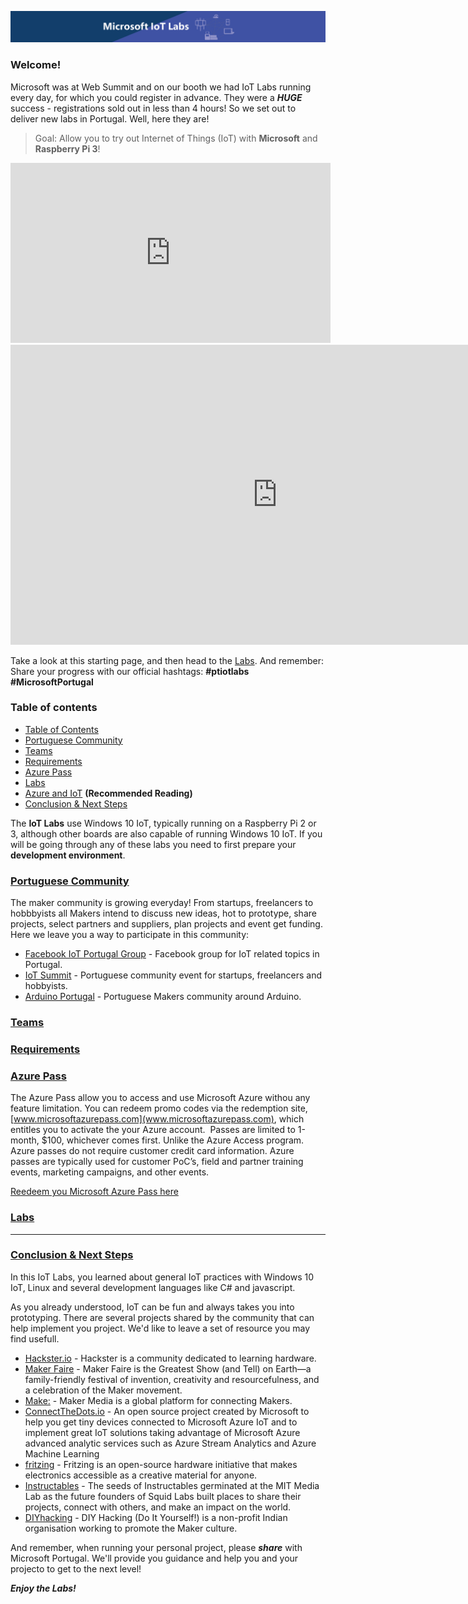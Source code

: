 ![IoT Labs][general-logo]
<!--
![IoT Labs][general-logo-guarda]
![IoT Labs][general-logo-porto]
![IoT Labs][general-logo-lisboa]-->

### Welcome!

Microsoft was at Web Summit and on our booth we had IoT Labs running every day, for which you could register in advance. They were a ***HUGE*** success - registrations sold out in less than 4 hours!
So we set out to deliver new labs in Portugal. Well, here they are!

> Goal: Allow you to try out Internet of Things (IoT) with **Microsoft** and **Raspberry Pi 3**! 

<iframe width="512" height="288" src="https://www.youtube.com/embed/h7B4_s4hvvc" frameborder="0" allowfullscreen></iframe>
<iframe width="854" height="480" src="https://www.youtube.com/embed/h7B4_s4hvvc" frameborder="0" allowfullscreen></iframe>

Take a look at this starting page, and then head to the [Labs](./content/readme.md). And remember: Share your progress with our official hashtags: **#ptiotlabs #MicrosoftPortugal**

### Table of contents
 * [Table of Contents](#table-of-contents)
 * [Portuguese Community](#portuguese-community)
 * [Teams](#teams)
 * [Requirements](#requirements)
 * [Azure Pass](#azure-pass)
 * [Labs](./content/readme.md)
 * [Azure and IoT](./content/azure-and-iot.md) **(Recommended Reading)**
 * [Conclusion & Next Steps](#conclusions-next-steps)

The **IoT Labs** use Windows 10 IoT, typically running on a Raspberry Pi 2 or 3, although other boards are also capable of running Windows 10 IoT. If you will be going through any of these labs you need to first prepare your **development environment**.

### [Portuguese Community](#portuguese-community)

The maker community is growing everyday! From startups, freelancers to hobbbyists all Makers intend to discuss new ideas, hot to prototype, share projects, select partners and suppliers, plan projects and event get funding. Here we leave you a way to participate in this community:

 * [Facebook IoT Portugal Group](https://www.facebook.com/groups/IoTPortugal) - Facebook group for IoT related topics in Portugal.
 * [IoT Summit](http://www.iotsummit.pt/) - Portuguese community event for startups, freelancers and hobbyists. 
 * [Arduino Portugal](http://www.arduinoportugal.pt/) - Portuguese Makers community around Arduino. 


### [Teams](#teams)

### [Requirements](#requirements)

### [Azure Pass](#azure-pass)

The Azure Pass allow you to access and use Microsoft Azure withou any feature limitation. You can redeem promo codes via the redemption site, [www.microsoftazurepass.com](www.microsoftazurepass.com), which entitles you to activate the your Azure account. 
Passes are limited to 1-month, $100, whichever comes first. Unlike the Azure Access program. Azure passes do not require customer credit card information. Azure passes are typically used for customer PoC’s, field and partner training events, marketing campaigns, and other events.  

[Reedeem you Microsoft Azure Pass here](http://www.microsoftazurepass.com/)

### [Labs](#labs)


---

### [Conclusion & Next Steps](#conclusions-next-steps)
In this IoT Labs, you learned about general IoT practices with Windows 10 IoT, Linux and several development languages like C# and javascript.

As you already understood, IoT can be fun and always takes you into prototyping. There are several projects shared by the community that can help implement you project. We'd like to leave a set of resource you may find usefull.
 * [Hackster.io](https://www.hackster.io/) - Hackster is a community dedicated to learning hardware.
 * [Maker Faire](http://makerfaire.com/) - Maker Faire is the Greatest Show (and Tell) on Earth—a family-friendly festival of invention, creativity and resourcefulness, and a celebration of the Maker movement.
 * [Make:](http://makezine.com/projects/) - Maker Media is a global platform for connecting Makers.
 * [ConnectTheDots.io](http://connectthedots.io) - An open source project created by Microsoft to help you get tiny devices connected to Microsoft Azure IoT and to implement great IoT solutions taking advantage of Microsoft Azure advanced analytic services such as Azure Stream Analytics and Azure Machine Learning
 * [fritzing](http://fritzing.org/) - Fritzing is an open-source hardware initiative that makes electronics accessible as a creative material for anyone.
 * [Instructables](http://www.instructables.com/howto/iot/) - The seeds of Instructables germinated at the MIT Media Lab as the future founders of Squid Labs built places to share their projects, connect with others, and make an impact on the world.
 * [DIYhacking](https://diyhacking.com/about-diy-hacking/) - DIY Hacking (Do It Yourself!) is a non-profit Indian organisation working to promote the Maker culture. 

And remember, when running your personal project, please ***share*** with Microsoft Portugal. We'll provide you guidance and help you and your projecto to get to the next level!

***Enjoy the Labs!***

[general-logo]: ./images/banner-geral.png "IoT Labs"
[general-logo-guarda]: ./images/banner-guarda.png "IoT Labs"
[general-logo-lisboa]: ./images/banner-lisboa.png "IoT Labs"
[general-logo-porto]: ./images/banner-porto.png "IoT Labs"

